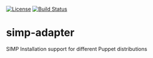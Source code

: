 [![License](http://img.shields.io/:license-apache-blue.svg)](http://www.apache.org/licenses/LICENSE-2.0.html)
[![Build Status](https://travis-ci.org/simp/simp-adapter.svg)](https://travis-ci.org/simp/simp-adapter)

# simp-adapter
SIMP Installation support for different Puppet distributions
